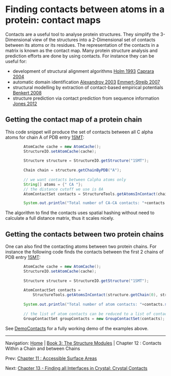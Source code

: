 # Finding contacts between atoms in a protein: contact maps

Contacts are a useful tool to analyse protein structures. They simplify the 3-Dimensional view of the structures into a 2-Dimensional set of contacts between its atoms or its residues. The representation of the contacts in a matrix is known as the contact map. Many protein structure analysis and prediction efforts are done by using contacts. For instance they can be useful for:

+ development of structural alignment algorithms [Holm 1993][] [Caprara 2004][]
+ automatic domain identification [Alexandrov 2003][] [Emmert-Streib 2007][]
+ structural modelling by extraction of contact-based empirical potentials [Benkert 2008][]
+ structure prediction via contact prediction from sequence information [Jones 2012][]

## Getting the contact map of a protein chain

This code snippet will produce the set of contacts between all C alpha atoms for chain A of PDB entry [1SMT](https://www.rcsb.org/structure/1SMT):

```java
		AtomCache cache = new AtomCache();
		StructureIO.setAtomCache(cache); 
		
		Structure structure = StructureIO.getStructure("1SMT");
			
		Chain chain = structure.getChainByPDB("A");
		
		// we want contacts between Calpha atoms only			
		String[] atoms = {" CA "};
		// the distance cutoff we use is 8A
		AtomContactSet contacts = StructureTools.getAtomsInContact(chain, atoms, 8.0);

		System.out.println("Total number of CA-CA contacts: "+contacts.size());


```

The algorithm to find the contacts uses spatial hashing without need to calculate a full distance matrix, thus it scales nicely.

## Getting the contacts between two protein chains

One can also find the contacting atoms between two protein chains. For instance the following code finds the contacts between the first 2 chains of PDB entry [1SMT](http://www.rcsb.org/pdb/explore.do?structureId=1SMT):

```java
		AtomCache cache = new AtomCache();
		StructureIO.setAtomCache(cache); 
		
		Structure structure = StructureIO.getStructure("1SMT");
			
		AtomContactSet contacts = 
			StructureTools.getAtomsInContact(structure.getChain(0), structure.getChain(1), 5, false);
		
		System.out.println("Total number of atom contacts: "+contacts.size());
		
		// the list of atom contacts can be reduced to a list of contacts between groups:
		GroupContactSet groupContacts = new GroupContactSet(contacts);
```


See [DemoContacts](https://github.com/biojava/biojava/blob/master/biojava-structure/src/main/java/demo/DemoContacts.java) for a fully working demo of the examples above.



[Holm 1993]: http://www.biomedcentral.com/pubmed/8377180
[Caprara 2004]: http://www.biomedcentral.com/pubmed/15072687
[Alexandrov 2003]: http://www.biomedcentral.com/pubmed/12584135
[Emmert-Streib 2007]: http://www.biomedcentral.com/pubmed/17608939
[Benkert 2008]: http://www.biomedcentral.com/pubmed/17932912
[Jones 2012]: http://www.ncbi.nlm.nih.gov/pubmed/22101153

<!--automatically generated footer-->

---

Navigation:
[Home](../README.md)
| [Book 3: The Structure Modules](README.md)
| Chapter 12 : Contacts Within a Chain and between Chains

Prev: [Chapter 11 : Accessible Surface Areas](asa.md)

Next: [Chapter 13 - Finding all Interfaces in Crystal: Crystal Contacts](crystal-contacts.md)
